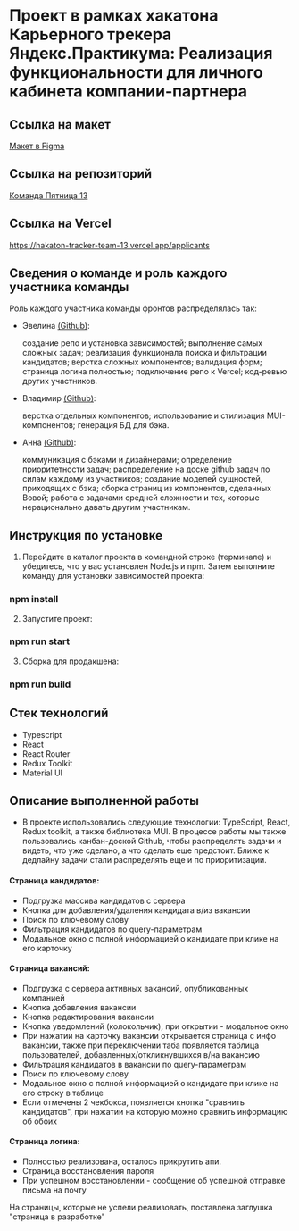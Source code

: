 # Проект в рамках хакатона Карьерного трекера Яндекс.Практикума: Реализация функциональности для личного кабинета компании-партнера

## Ссылка на макет
[Макет в Figma](https://www.figma.com/file/zLFSqGhwSutBBE4s1Ll5Lx/%D0%9A%D0%BE%D0%BC%D0%B0%D0%BD%D0%B4%D0%B0-%E2%84%9613-%22%D0%9F%D1%8F%D1%82%D0%BD%D0%B8%D1%86%D0%B0-13%22)

## Ссылка на репозиторий
[Команда Пятница 13](https://github.com/evilya2505/hakaton-tracker-team-13)

## Ссылка на Vercel

https://hakaton-tracker-team-13.vercel.app/applicants

## Сведения о команде и роль каждого участника команды
Роль каждого участника команды фронтов распределялась так:
  - Эвелина [(Github)](https://github.com/evilya2505/):
    
    создание репо и установка зависимостей; выполнение самых сложных задач; реализация функционала поиска и фильтрации кандидатов; верстка сложных компонентов; валидация форм; страница логина полностью; подключение репо к Vercel; код-ревью других участников.
  - Владимир [(Github)](https://github.com/Vova-iz-Tambova):
    
    верстка отдельных компонентов; использование и стилизация MUI-компонентов; генерация БД для бэка.
  - Анна [(Github)](https://github.com/arrayumi):
    
    коммуникация с бэками и дизайнерами; определение приоритетности задач; распределение на доске github задач по силам каждому из участников; создание моделей сущностей, приходящих с бэка; сборка страниц из компонентов, сделанных Вовой; работа с задачами средней сложности и тех, которые нерационально давать другим участникам.


## Инструкция по установке

1. Перейдите в каталог проекта в командной строке (терминале) и убедитесь, что у вас установлен Node.js и npm. Затем выполните команду для установки зависимостей проекта:

### npm install

2. Запустите проект:

### npm run start

3. Сборка для продакшена:

### npm run build

## Стек технологий

- Typescript
- React
- React Router
- Redux Toolkit
- Material UI

## Описание выполненной работы

- В проекте использовались следующие технологии: TypeScript, React, Redux toolkit, а также библиотека MUI. В процессе работы мы также пользовались канбан-доской Github, чтобы распределять задачи и видеть, что уже сделано, а что сделать еще предстоит. Ближе к дедлайну задачи стали распределять еще и по приоритизации.
  
#### Страница кандидатов:

* Подгрузка массива кандидатов с сервера
* Кнопка для добавления/удаления кандидата в/из вакансии
* Поиск по ключевому слову
* Фильтрация кандидатов по query-параметрам
* Модальное окно с полной информацией о кандидате при клике на его карточку

#### Страница вакансий:

- Подгрузка с сервера активных вакансий, опубликованных компанией
- Кнопка добавления вакансии
- Кнопка редактирования вакансии
- Кнопка уведомлений (колокольчик), при открытии - модальное окно
- При нажатии на карточку вакансии открывается страница с инфо вакансии, также при переключении таба появляется таблица пользователей, добавленных/откликнувшихся в/на вакансию
- Фильтрация кандидатов в вакансии по query-параметрам
- Поиск по ключевому слову
- Модальное окно с полной информацией о кандидате при клике на его строку в таблице
- Если отмечены 2 чекбокса, появляется кнопка "сравнить кандидатов", при нажатии на которую можно сравнить информацию об обоих

#### Страница логина:

- Полностью реализована, осталось прикрутить апи.
- Страница восстановления пароля
- При успешном восстановлении - сообщение об успешной отправке письма на почту

На страницы, которые не успели реализовать, поставлена заглушка "страница в разработке"
